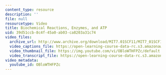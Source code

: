 ```yaml
---
content_type: resource
description: ''
file: null
resourcetype: Video
title: Biochemical Reactions, Enzymes, and ATP
uid: 39d51ccb-8c4f-45a0-ab03-ca8203a31c74
video_files:
  archive_url: http://www.archive.org/download/MIT7.01SCF11/MIT7_01SCF11_track15_300k.mp4
  video_captions_file: https://open-learning-course-data-rc.s3.amazonaws.com/7-01sc-fundamentals-of-biology-fall-2011/b1a23d91af615e28a2bbe48cdb424ddb_OBloWTHFPZc.vtt
  video_thumbnail_file: https://img.youtube.com/vi/OBloWTHFPZc/default.jpg
  video_transcript_file: https://open-learning-course-data-rc.s3.amazonaws.com/7-01sc-fundamentals-of-biology-fall-2011/5324a5f58707a3135a00c8f709600f9b_OBloWTHFPZc.pdf
video_metadata:
  youtube_id: OBloWTHFPZc
---
```

